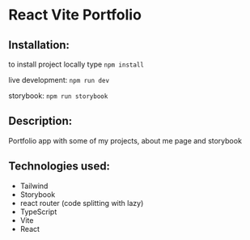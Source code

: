 # React Vite Portfolio

## Installation:

to install project locally type `npm install`

live development: `npm run dev`

storybook: `npm run storybook`

## Description:

Portfolio app with some of my projects, about me page and storybook

## Technologies used:

- Tailwind
- Storybook
- react router (code splitting with lazy)
- TypeScript
- Vite
- React
